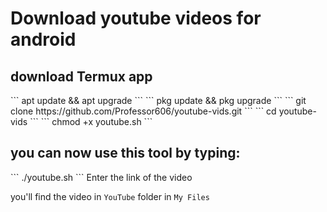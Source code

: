 <h1> Download youtube videos for android</h1>
<h2>download Termux app</h2>
```
apt update && apt upgrade
```
```
pkg update && pkg upgrade
```
```
git clone https://github.com/Professor606/youtube-vids.git
```
```
cd youtube-vids
```
```
chmod +x youtube.sh
```
<h2>you can now use this tool by typing:</h2>
```
./youtube.sh
```
Enter the link of the video

you'll find the video in ```YouTube``` folder in ```My Files```
